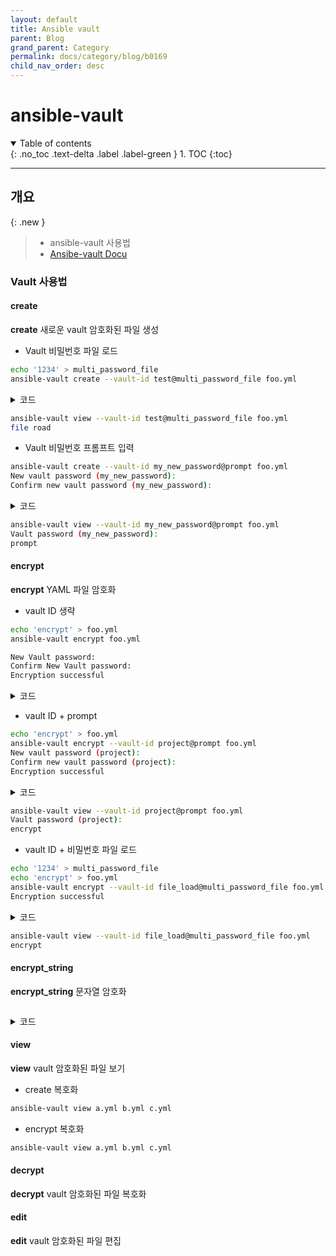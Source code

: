 ```yaml
---
layout: default
title: Ansible vault
parent: Blog
grand_parent: Category
permalink: docs/category/blog/b0169
child_nav_order: desc
---
```


# ansible-vault

<details open markdown="block">
  <summary>
    Table of contents
  </summary>
  {: .no_toc .text-delta .label .label-green }
1. TOC
{:toc}
</details>

---

## 개요

{: .new }
> - ansible-vault 사용법
> - [Ansibe-vault Docu](https://docs.ansible.com/ansible/latest/vault_guide/vault_encrypting_content.html)

### Vault 사용법

#### create

**create** 새로운 vault 암호화된 파일 생성

- Vault 비밀번호 파일 로드

```bash
echo '1234' > multi_password_file
ansible-vault create --vault-id test@multi_password_file foo.yml
```

<details markdown="block">
  <summary>
    코드
  </summary>
  {: .text-delta .label .label-green }

```bash
cat foo.yml 
$ANSIBLE_VAULT;1.2;AES256;test
61343363663361663861363666363036353863396136653539376139303961336539666631313839
3265356636613833373538313330613065643730383630660a666537343463353436396661613538
30666133663664626162336635303836366161333031343565376163623937333465383962316633
3461323962323964300a323637396138643231336135353333353630636561373665366165663231
6363
```

</details>

```bash
ansible-vault view --vault-id test@multi_password_file foo.yml
file road
```

- Vault 비밀번호 프롬프트 입력

```bash
ansible-vault create --vault-id my_new_password@prompt foo.yml
New vault password (my_new_password): 
Confirm new vault password (my_new_password): 
```

<details markdown="block">
  <summary>
    코드
  </summary>
  {: .text-delta .label .label-green }

```bash
cat foo.yml 
$ANSIBLE_VAULT;1.2;AES256;my_new_password
63356461393537356231363437633336366335393764656362303937353738303035666438316337
6466373438346665653637373935613261656264393335300a616531326566323230623766356564
39636530326665613265616464373830376235326335343664326438326539663965666435326535
3161343964363664340a376438383534366664643138316663666132373831353736666162303534
3238
```

</details>

```bash
ansible-vault view --vault-id my_new_password@prompt foo.yml
Vault password (my_new_password): 
prompt
```

#### encrypt

**encrypt** YAML 파일 암호화

- vault ID 생략

```bash
echo 'encrypt' > foo.yml
ansible-vault encrypt foo.yml
```

```bash
New Vault password: 
Confirm New Vault password: 
Encryption successful
```

<details markdown="block">
  <summary>
    코드
  </summary>
  {: .text-delta .label .label-green }
  
```bash
cat foo.yml 
$ANSIBLE_VAULT;1.1;AES256
66326462326266663834616563386235373162633531646131613933316535626335643131333537
3065626263356463653761356432313933366330303332380a623731623338613465666365386137
38656330326537306630646338323631643839636263643261393834323332353462373338643235
6332633164316562340a663938633364343061306631363534303638616433373939643962373866
3938
```

</details>

- vault ID + prompt

```bash
echo 'encrypt' > foo.yml
ansible-vault encrypt --vault-id project@prompt foo.yml
New vault password (project): 
Confirm new vault password (project): 
Encryption successful
```

<details markdown="block">
  <summary>
    코드
  </summary>
  {: .text-delta .label .label-green }
  
```bash
cat foo.yml 
$ANSIBLE_VAULT;1.2;AES256;project
35663062663837323537326234393162653036343162613866323835653833643566626339613631
6263396563393966396531326235623962393135626637330a616337313862646236613736333731
31366562636663353633363930366162616666326666313131363331623538343962373764346130
6238353937393130390a326633666633663163343735666235633035663561323431646332323036
3935
```

</details>

```bash
ansible-vault view --vault-id project@prompt foo.yml
Vault password (project): 
encrypt
```

- vault ID + 비밀번호 파일 로드

```bash
echo '1234' > multi_password_file
echo 'encrypt' > foo.yml
ansible-vault encrypt --vault-id file_load@multi_password_file foo.yml
Encryption successful
```

<details markdown="block">
  <summary>
    코드
  </summary>
  {: .text-delta .label .label-green }
  
```bash
cat foo.yml 
$ANSIBLE_VAULT;1.2;AES256;file_load
35373931613333376335653834306366383361303161316166613536323335393661363530636465
6338643862373630343132383938313131623865643737650a303630663838636634376636636463
61373237306638623665393264623563613561616230363639373561326465643734666137333265
3338313934396263350a343361643639656361326638303637366633653534346435366463303663
3066
```

</details>

```bash
ansible-vault view --vault-id file_load@multi_password_file foo.yml
encrypt
```

#### encrypt_string

**encrypt_string** 문자열 암호화

```bash
```

<details markdown="block">
  <summary>
    코드
  </summary>
  {: .text-delta .label .label-green }
  
```bash
cat a.yml b.yml c.yml 
$ANSIBLE_VAULT;1.1;AES256
37363935633239393730633734633335636135336531363361303232663936333134393732303763
6263613634373431653666646162666230626564313733630a396230343563383833656263353864
65383930393832306434393339363238326664343332316439393934373961376230366236383364
6437343139373939330a343236353665303462643932336464613230343630633637303161393735
6535
$ANSIBLE_VAULT;1.1;AES256
37356466663130663432366439633537666163613264326639363161656232356236373766356235
6562346666396166646535323339333432323532383636370a363032393832626633656132393538
65323233306539353834366230646563373036383236613964303666376361623865616636346234
3933353839633131660a636363663962306635306533623037336637343938656635373361366334
3061
$ANSIBLE_VAULT;1.1;AES256
35623162663838316666316632383134393263316666323830653334656132626330333336656138
3162383334326134363764633163633561313063366337630a303835346337376562333630616538
65646262346466616436363036633534376466336665633939336136333261376564333036653536
3738396363366363620a323036393838393134633865323230613962653034383333666338643338
6239
```

</details>

#### view

**view** vault 암호화된 파일 보기

- create 복호화

```bash
ansible-vault view a.yml b.yml c.yml
```

- encrypt 복호화

```bash
ansible-vault view a.yml b.yml c.yml
```

#### decrypt

**decrypt** vault 암호화된 파일 복호화

#### edit

**edit** vault 암호화된 파일 편집
